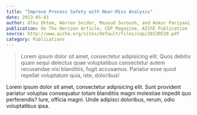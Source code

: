 ```yaml
---  
title: "Improve Process Safety with Near-Miss Analysis"
date: 2013-05-01
author: Ulku Oktem, Warren Seider, Masoud Soroush, and Ankur Pariyani
publication: On The Horizon Article, CEP Magazine, AIChE Publication
source: http://www.aiche.org/sites/default/files/cep/20130520.pdf
category: Publications
---
```


> Lorem ipsum dolor sit amet, consectetur adipisicing elit. Quos debitis quam sequi delectus quae voluptatibus consectetur autem recusandae nisi blanditiis, fugit accusamus. Pariatur esse quod repellat voluptatum quia, iste, doloribus!

Lorem ipsum dolor sit amet, consectetur adipisicing elit. Sunt provident pariatur voluptas consequatur totam blanditiis magni molestiae impedit quo perferendis? Iure, officia magni. Unde adipisci doloribus, rerum, odio voluptatibus ipsa.
